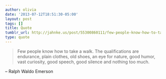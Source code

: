 ```yaml
---
author: olivia
date: '2013-07-12T18:51:30-05:00'
layout: post
tags: []
title: Quote
tumblr_url: http://jahnke.us/post/55300860111/few-people-know-how-to-take-a-walk-the
type: quote
---
```


> Few people know how to take a walk. The qualifications are endurance, plain clothes, old shoes, an eye for nature, good humor, vast curiosity, good speech, good silence and nothing too much.

– Ralph Waldo Emerson
